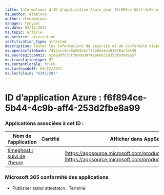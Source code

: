 ```yaml
---
title: Informations d’ID d’application Azure pour f6f894ce-5b44-4c9b-aff4-253d2fbe8a99
ms.author: elmalova
author: elenamalova
manager: tonybal
ms.date: 03/11/2022
ms.topic: article
ms.service: attestation
certification_type: attested
description: Toutes les informations de sécurité et de conformité disponibles pour f6f894ce-5b44-4c9b-aff4-253d2fbe8a99.
ms.openlocfilehash: 7412acc4cd8a580c6cf3720deedc01938acf8648
ms.sourcegitcommit: 62e60dfc73f78900307418e60318353faf8d9a57
ms.translationtype: MT
ms.contentlocale: fr-FR
ms.lasthandoff: 03/12/2022
ms.locfileid: "63457287"
---
```

# <a name="azure-app-id-f6f894ce-5b44-4c9b-aff4-253d2fbe8a99"></a>ID d’application Azure : f6f894ce-5b44-4c9b-aff4-253d2fbe8a99


### <a name="apps-associated-with-this-id"></a>Applications associées à cet ID :
| **Nom de l’application** | **Certifié** | **Afficher dans AppSource** |
|--------------|---------------|-----------------------|
| [timeghost : suivi de l’heure](../forward/WA200001532) |  | [https://appsource.microsoft.com/product/office/WA200001532](https://appsource.microsoft.com/product/office/WA200001532) |

### <a name="microsoft-365-app-compliance-status"></a>Microsoft 365 conformité des applications
- Publisher statut attestaton : Terminé
